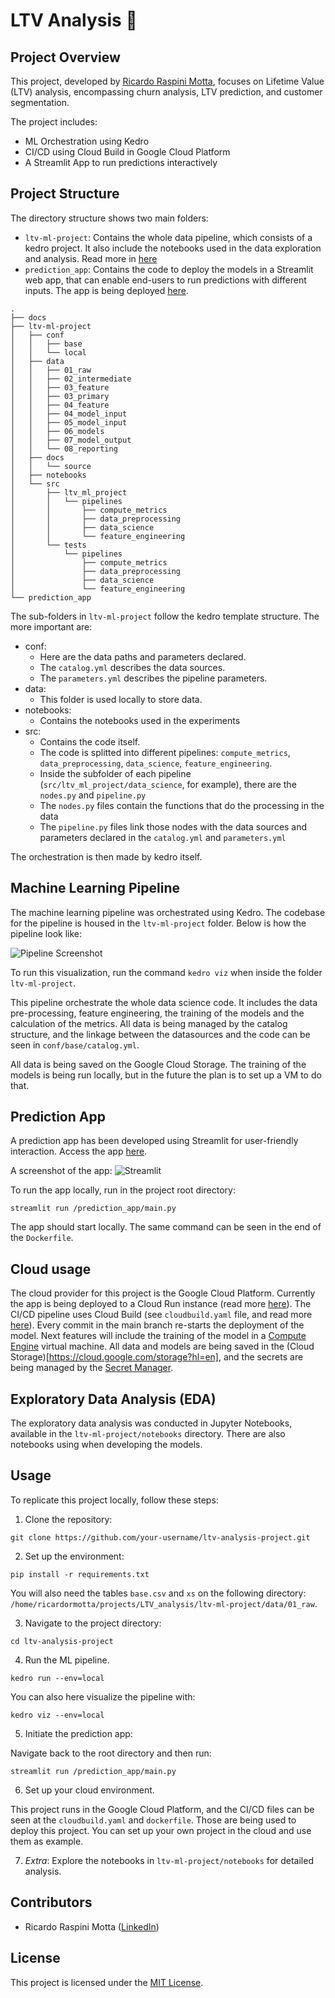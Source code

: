 # LTV Analysis 💸

## Project Overview

This project, developed by [Ricardo Raspini Motta](linkedin.com/in/ricardormotta), focuses on Lifetime Value (LTV) analysis, encompassing churn analysis, LTV prediction, and customer segmentation.

The project includes:
- ML Orchestration using Kedro
- CI/CD using Cloud Build in Google Cloud Platform
- A Streamlit App to run predictions interactively


## Project Structure

The directory structure shows two main folders:
* `ltv-ml-project`: Contains the whole data pipeline, which consists of a kedro project. It also include the notebooks used in the data exploration and analysis. Read more in [here](https://docs.kedro.org/en/0.18.3/faq/architecture_overview.html)
* `prediction_app`: Contains the code to deploy the models in a Streamlit web app, that can enable end-users to run predictions with different inputs.   The app is being deployed [here](https://ltv-analysis-66dlatsw4q-uc.a.run.app/). 


```
.
├── docs
├── ltv-ml-project
│   ├── conf
│   │   ├── base
│   │   └── local
│   ├── data
│   │   ├── 01_raw
│   │   ├── 02_intermediate
│   │   ├── 03_feature
│   │   ├── 03_primary
│   │   ├── 04_feature
│   │   ├── 04_model_input
│   │   ├── 05_model_input
│   │   ├── 06_models
│   │   ├── 07_model_output
│   │   └── 08_reporting
│   ├── docs
│   │   └── source
│   ├── notebooks
│   └── src
│       ├── ltv_ml_project
│       │   └── pipelines
│       │       ├── compute_metrics
│       │       ├── data_preprocessing
│       │       ├── data_science
│       │       └── feature_engineering
│       └── tests
│           └── pipelines
│               ├── compute_metrics
│               ├── data_preprocessing
│               ├── data_science
│               └── feature_engineering
└── prediction_app
```


The sub-folders in `ltv-ml-project` follow the kedro template structure. The more important are:
* conf:
    * Here are the data paths and parameters declared.
    * The `catalog.yml` describes the data sources.
    * The `parameters.yml` describes the pipeline parameters.
* data:
    * This folder is used locally to store data.
* notebooks:
    * Contains the notebooks used in the experiments
* src:
    * Contains the code itself.
    * The code is splitted into different pipelines: `compute_metrics`, `data_preprocessing`, `data_science`, `feature_engineering`. 
    * Inside the subfolder of each pipeline (`src/ltv_ml_project/data_science`, for example), there are the `nodes.py` and `pipeline.py`
    * The `nodes.py` files contain the functions that do the processing in the data
    * The `pipeline.py` files link those nodes with the data sources and parameters declared in the `catalog.yml` and `parameters.yml`

The orchestration is then made by kedro itself.

## Machine Learning Pipeline

The machine learning pipeline was orchestrated using Kedro. The codebase for the pipeline is housed in the `ltv-ml-project` folder. Below is how the pipeline look like:

![Pipeline Screenshot](docs/kedro_viz.png)

To run this visualization, run the command `kedro viz` when inside the folder `ltv-ml-project`. 

This pipeline orchestrate the whole data science code. It includes the data pre-processing, feature engineering, the training of the models and the calculation of the metrics. All data is being managed by the catalog structure, and the linkage between the datasources and the code can be seen in `conf/base/catalog.yml`. 

All data is being saved on the Google Cloud Storage. The training of the models is being run locally, but in the future the plan is to set up a VM to do that.


## Prediction App

A prediction app has been developed using Streamlit for user-friendly interaction. Access the app [here](https://ltv-analysis-66dlatsw4q-uc.a.run.app/).

A screenshot of the app:
![Streamlit](docs/streamlit.png)

To run the app locally, run in the project root directory:
```console
streamlit run /prediction_app/main.py
```

The app should start locally. The same command can be seen in the end of the `Dockerfile`.

## Cloud usage

The cloud provider for this project is the Google Cloud Platform. Currently the app is being deployed to a Cloud Run instance (read more [here](https://cloud.google.com/run?hl=en)). The CI/CD pipeline uses Cloud Build (see `cloudbuild.yaml` file, and read more [here](https://cloud.google.com/build?hl=en)). Every commit in the main branch re-starts the deployment of the model. Next features will include the training of the model in a [Compute Engine](https://cloud.google.com/compute?hl=en) virtual machine. All data and models are being saved in the (Cloud Storage)[https://cloud.google.com/storage?hl=en], and the secrets are being managed by the [Secret Manager](https://cloud.google.com/secret-manager).

## Exploratory Data Analysis (EDA)

The exploratory data analysis was conducted in Jupyter Notebooks, available in the `ltv-ml-project/notebooks` directory. There are also notebooks using when developing the models.

## Usage

To replicate this project locally, follow these steps:

1. Clone the repository:

```console
git clone https://github.com/your-username/ltv-analysis-project.git
```

2. Set up the environment:

```console 
pip install -r requirements.txt
```

You will also need the tables `base.csv` and `xs` on the following directory:
`/home/ricardormotta/projects/LTV_analysis/ltv-ml-project/data/01_raw`.

3. Navigate to the project directory:

```console 
cd ltv-analysis-project
```

4. Run the ML pipeline.

```console 
kedro run --env=local
```

You can also here visualize the pipeline with:

```console 
kedro viz --env=local
```

5. Initiate the prediction app:

Navigate back to the root directory and then run:

```console
streamlit run /prediction_app/main.py
```

6. Set up your cloud environment.

This project runs in the Google Cloud Platform, and the CI/CD files can be seen at the `cloudbuild.yaml` and `dockerfile`. Those are being used to deploy this project. You can set up your own project in the cloud and use them as example.


7.  *Extra*: Explore the notebooks in `ltv-ml-project/notebooks` for detailed analysis.

## Contributors

- Ricardo Raspini Motta ([LinkedIn](linkedin.com/in/ricardormotta))

## License

This project is licensed under the [MIT License](https://opensource.org/license/mit/).